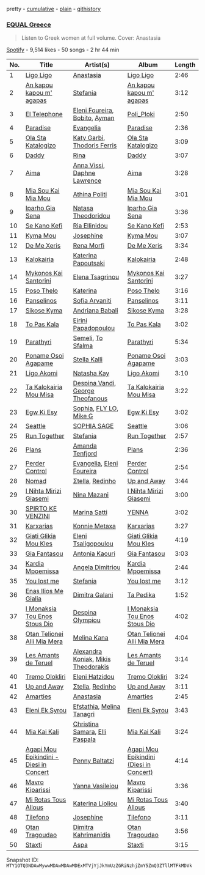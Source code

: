 pretty - [cumulative](/playlists/cumulative/37i9dQZF1DX9H4ZHqhys8z.md) - [plain](/playlists/plain/37i9dQZF1DX9H4ZHqhys8z) - [githistory](https://github.githistory.xyz/mackorone/spotify-playlist-archive/blob/main/playlists/plain/37i9dQZF1DX9H4ZHqhys8z)

### [EQUAL Greece](https://open.spotify.com/playlist/37i9dQZF1DX9H4ZHqhys8z)

> Listen to Greek women at full volume\. Cover: Anastasia

[Spotify](https://open.spotify.com/user/spotify) - 9,514 likes - 50 songs - 2 hr 44 min

| No. | Title | Artist(s) | Album | Length |
|---|---|---|---|---|
| 1 | [Ligo Ligo](https://open.spotify.com/track/4ba3bmE2i6SvEXIaJYhUoJ) | [Anastasia](https://open.spotify.com/artist/2FTua3TeIGnmQQrN80DinP) | [Ligo Ligo](https://open.spotify.com/album/1vRQu7kPciIGfVhWABjTnN) | 2:46 |
| 2 | [An kapou kapou m' agapas](https://open.spotify.com/track/1iGn8Ro9AvGcgFC9Bpl4M1) | [Stefania](https://open.spotify.com/artist/0HZUhj5PZHzHMWSI4s8rOQ) | [An kapou kapou m' agapas](https://open.spotify.com/album/7LueUWaZS06KOtNLvQRK8J) | 3:12 |
| 3 | [El Telephone](https://open.spotify.com/track/1zB8iM97STLlKaweWhtasO) | [Eleni Foureira](https://open.spotify.com/artist/39E15l8zeCDYpSZwFNX4G2), [Bobito](https://open.spotify.com/artist/7Ktyjh9YMAD3YZYF7pyHdm), [Ayman](https://open.spotify.com/artist/6ONMIIeGOgkflffHvKLe0M) | [Poli\_Ploki](https://open.spotify.com/album/79cEtUvXntL05SIK3YJiH8) | 2:50 |
| 4 | [Paradise](https://open.spotify.com/track/1AnKPJBNBvgezzKso7NmWy) | [Evangelia](https://open.spotify.com/artist/3J7SI1JrZt43ZBlH24IqCK) | [Paradise](https://open.spotify.com/album/7x4Q3tWaIU7qfqVlnJEgM8) | 2:36 |
| 5 | [Ola Sta Katalogizo](https://open.spotify.com/track/27eXo0gym6ybdC54CEvJFv) | [Katy Garbi](https://open.spotify.com/artist/6EdXBTjIDwu5aYv4U3K8TI), [Thodoris Ferris](https://open.spotify.com/artist/3JiKtJqdJ3qUhJRphJk1cT) | [Ola Sta Katalogizo](https://open.spotify.com/album/4St2Ptuwz2UeKa0ZRpOOKM) | 3:09 |
| 6 | [Daddy](https://open.spotify.com/track/4KplXO3HmXJUV6wsbEqeef) | [Rina](https://open.spotify.com/artist/3YcL3bSWEjKaFlTpZtF7P7) | [Daddy](https://open.spotify.com/album/2Gtk7ccV2tgVM6e8At7NYZ) | 3:07 |
| 7 | [Aima](https://open.spotify.com/track/7dbwdaU5belAQj5Qc0cFle) | [Anna Vissi](https://open.spotify.com/artist/3qg78GGGWP04yTv0ZQMsXl), [Daphne Lawrence](https://open.spotify.com/artist/2OJeL3ypFFDQfHb5oWiW6s) | [Aima](https://open.spotify.com/album/75xcQVgmDHtACY4ekzTQyL) | 3:28 |
| 8 | [Mia Sou Kai Mia Mou](https://open.spotify.com/track/1mytfEnTdpbxAwXF8K38BF) | [Athina Politi](https://open.spotify.com/artist/5jFk0W8yABQyGEwvFcUGSV) | [Mia Sou Kai Mia Mou](https://open.spotify.com/album/4aTrqWkhyYDpEQg6Yv2s8V) | 3:01 |
| 9 | [Iparho Gia Sena](https://open.spotify.com/track/5IGLonlYXv0TCsw0gHhqBr) | [Natasa Theodoridou](https://open.spotify.com/artist/4hw4chBwI0fvJltPiQxPPD) | [Iparho Gia Sena](https://open.spotify.com/album/4lkyzgLGV1SmJv0UW3Pw4h) | 3:36 |
| 10 | [Se Kano Kefi](https://open.spotify.com/track/2SxlaMj4Ro3pBKxVqEwyhi) | [Ria Ellinidou](https://open.spotify.com/artist/5xs1rri2ZKfDpkKLqreHlc) | [Se Kano Kefi](https://open.spotify.com/album/1CJzCYSazFh3clPsI66fZa) | 2:53 |
| 11 | [Kyma Mou](https://open.spotify.com/track/32X7TpNTqkDU5FcJpUCCMG) | [Josephine](https://open.spotify.com/artist/1fAotS2jUxpI8bnIxd5cIR) | [Kyma Mou](https://open.spotify.com/album/1xdI1H6JvnVrSL1cEHCXTw) | 3:07 |
| 12 | [De Me Xeris](https://open.spotify.com/track/1mLSesJyIdLBWt3ZgEPEeh) | [Rena Morfi](https://open.spotify.com/artist/35QNo6nfps7vs25jpz5jl1) | [De Me Xeris](https://open.spotify.com/album/14NzqpIPczLmdfujGVZMnX) | 3:34 |
| 13 | [Kalokairia](https://open.spotify.com/track/3Oezbp2vPLxpI36p9AlsO0) | [Katerina Papoutsaki](https://open.spotify.com/artist/4Mla1mIYdNJkAKTbsltORQ) | [Κalokairia](https://open.spotify.com/album/05UZrlbByI8VzH1SyNmkZl) | 2:48 |
| 14 | [Mykonos Kai Santorini](https://open.spotify.com/track/5NIe8MCNByrSM9Oi9Uoaqh) | [Elena Tsagrinou](https://open.spotify.com/artist/4TgsxeFPNtkZ5lneq9AceU) | [Mykonos Kai Santorini](https://open.spotify.com/album/7yrgtsgGeueaYZCagG8Xpx) | 3:27 |
| 15 | [Poso Thelo](https://open.spotify.com/track/2vM0ldVUQGEXYqfvnttnNE) | [Katerina](https://open.spotify.com/artist/4YmXcY5FDRoG6AqbYr1niU) | [Poso Thelo](https://open.spotify.com/album/3UNRmk4h9hpVr4fjQ4eaWr) | 3:16 |
| 16 | [Panselinos](https://open.spotify.com/track/0wc9qAFYtteiNfMy1g5r9B) | [Sofia Arvaniti](https://open.spotify.com/artist/0SRuQjVnoLDk5PtD8EYv5p) | [Panselinos](https://open.spotify.com/album/2CcXyewubbkFmdmnw4GIrq) | 3:11 |
| 17 | [Sikose Kyma](https://open.spotify.com/track/3CqvFoB3EBIhadBzSyS1e1) | [Andriana Babali](https://open.spotify.com/artist/0jctFutxWwbuucO1HRhNgk) | [Sikose Kyma](https://open.spotify.com/album/5VtFEu9wZJL0kbzGEKyHyM) | 3:28 |
| 18 | [To Pas Kala](https://open.spotify.com/track/4Alf2vVzdgQ8pupx4HwhDZ) | [Eirini Papadopoulou](https://open.spotify.com/artist/3tzEjVUVJ8tSUOIkrrrt5t) | [To Pas Kala](https://open.spotify.com/album/1QazQVHQVsKZCeMJ9gjrSS) | 3:02 |
| 19 | [Parathyri](https://open.spotify.com/track/0W0nu5LaIRRpZqwonevX53) | [Semeli](https://open.spotify.com/artist/6OR6CIxzO6vTxAJT6rnDH2), [To Sfalma](https://open.spotify.com/artist/3eZNtTglU0mNPAClkoUrkZ) | [Parathyri](https://open.spotify.com/album/2HXhjjEj1lsAbbcJBC90yi) | 5:34 |
| 20 | [Poname Osoi Agapame](https://open.spotify.com/track/4IxDpaulN8a1DcSim3qrjN) | [Stella Kalli](https://open.spotify.com/artist/4caYcw8LODY0fjoS5k9lxX) | [Poname Osoi Agapame](https://open.spotify.com/album/10E8TGYr9Fj3GRdg7Ibftl) | 3:03 |
| 21 | [Ligo Akomi](https://open.spotify.com/track/6acFmxyi0YqHWZ3oKaCfwM) | [Natasha Kay](https://open.spotify.com/artist/6vmTc3lUmJaPI2CPPghlPk) | [Ligo Akomi](https://open.spotify.com/album/3NiDpeO4FzF68IeKNJBdow) | 3:10 |
| 22 | [Ta Kalokairia Mou Misa](https://open.spotify.com/track/5OuZNhMsVU2yf5cD11mOJw) | [Despina Vandi](https://open.spotify.com/artist/4aJpTCLUTPTeXfn3c9r9F0), [George Theofanous](https://open.spotify.com/artist/1rNn8vt3hmIxbDuqMVzXpA) | [Ta Kalokairia Mou Misa](https://open.spotify.com/album/7LzU2vJ9aqwKNAGO3U1DTZ) | 3:22 |
| 23 | [Egw Ki Esy](https://open.spotify.com/track/4bn7uGPFqouyMIXnnXx4KU) | [Sophia](https://open.spotify.com/artist/21sZyR7G75dNav5foqjApa), [FLY LO](https://open.spotify.com/artist/1zeAbUJAbLOWeYpgRVnYmu), [Mike G](https://open.spotify.com/artist/7zYmrye7LvmpMkfHWrENu9) | [Egw Ki Esy](https://open.spotify.com/album/6Az4jJ1gutegsszavSJXsB) | 3:02 |
| 24 | [Seattle](https://open.spotify.com/track/2tKDBMpxHjxNVlwo7B93Xs) | [SOPHIA SAGE](https://open.spotify.com/artist/44GjzjtPTB2WhueNs8vG2S) | [Seattle](https://open.spotify.com/album/34XwbzNPwLTTkY7kj46IRW) | 3:06 |
| 25 | [Run Together](https://open.spotify.com/track/6hAlCAKjBmBfOZPOdavGhF) | [Stefania](https://open.spotify.com/artist/0HZUhj5PZHzHMWSI4s8rOQ) | [Run Together](https://open.spotify.com/album/33ltul702GLxQwnkvD4QNq) | 2:57 |
| 26 | [Plans](https://open.spotify.com/track/0jPho2LunkMsoHerGdK9wX) | [Amanda Tenfjord](https://open.spotify.com/artist/187i912U6kpq0F0Z9uOVXr) | [Plans](https://open.spotify.com/album/2IyGBIdgIsgcm9dyCcfiXS) | 2:36 |
| 27 | [Perder Control](https://open.spotify.com/track/4D6yefPVTDeTQrfRAWu6qc) | [Evangelia](https://open.spotify.com/artist/3J7SI1JrZt43ZBlH24IqCK), [Eleni Foureira](https://open.spotify.com/artist/39E15l8zeCDYpSZwFNX4G2) | [Perder Control](https://open.spotify.com/album/4qZmSCO3MA1ngd9jl29jhf) | 2:54 |
| 28 | [Nomad](https://open.spotify.com/track/68wrmZ8GgYlidAhERxI0Bz) | [Σtella](https://open.spotify.com/artist/2tBWWgGv7H5ymPtJrT1rNu), [Redinho](https://open.spotify.com/artist/72WcKL1SYgNzcNojYLFQsB) | [Up and Away](https://open.spotify.com/album/4i2Cb9v7g9ieShCgf1gakk) | 3:44 |
| 29 | [I Nihta Mirizi Giasemi](https://open.spotify.com/track/78tPg1AgnrSdbJrmDmkuBg) | [Nina Mazani](https://open.spotify.com/artist/2HYTcCm27ECQVbmyrBxg3f) | [I Nihta Mirizi Giasemi](https://open.spotify.com/album/7HnC3xLMywfoRASJ8ILpBp) | 3:00 |
| 30 | [SPIRTO KE VENZINI](https://open.spotify.com/track/2CVq7d4qmSXAEBOiTrfUF5) | [Marina Satti](https://open.spotify.com/artist/2W4apaxME2OLw8qqhZK7aJ) | [YENNA](https://open.spotify.com/album/0rO6uiPCtDL4m6CMS0Y4X9) | 3:02 |
| 31 | [Karxarias](https://open.spotify.com/track/0liLAjiNXBt5ryS6tsqbMq) | [Konnie Metaxa](https://open.spotify.com/artist/0GfvPNhmQLzmbqHYZfoyos) | [Karxarias](https://open.spotify.com/album/5QW4sjRJTH7mq2NpnodZ4R) | 3:27 |
| 32 | [Giati Glikia Mou Kles](https://open.spotify.com/track/6Uu6XrzRRXZpfoW0gz6L23) | [Eleni Tsaligopoulou](https://open.spotify.com/artist/3Gk7fuRSYuQWqXGhRGPsG4) | [Giati Glikia Mou Kles](https://open.spotify.com/album/2JbmRmXeVomp5loIhkyIn9) | 4:19 |
| 33 | [Gia Fantasou](https://open.spotify.com/track/1r05mZ0meVcIXpycf4IAaf) | [Antonia Kaouri](https://open.spotify.com/artist/6if1zDDAhfAzlcvzXEDGLh) | [Gia Fantasou](https://open.spotify.com/album/34izyKBTtASpOYejyhSw8h) | 3:03 |
| 34 | [Kardia Mpoemissa](https://open.spotify.com/track/3BZAb3GDIkP4hJxE1UKvNc) | [Angela Dimitriou](https://open.spotify.com/artist/7xySz9OyEWxKC6RyDlo256) | [Kardia Mpoemissa](https://open.spotify.com/album/28xSwijMkWH7imtkXZdPcs) | 2:44 |
| 35 | [You lost me](https://open.spotify.com/track/7m0lZUGiKHlY6yhFyK1xc7) | [Stefania](https://open.spotify.com/artist/0HZUhj5PZHzHMWSI4s8rOQ) | [You lost me](https://open.spotify.com/album/1jvWYW3idKseTj9PzOoVI0) | 3:12 |
| 36 | [Enas Ilios Me Gialia](https://open.spotify.com/track/0fIoF5oDuhU0l0giW7jPU0) | [Dimitra Galani](https://open.spotify.com/artist/3nV0kq59WJOJRLNWpFR1m6) | [Ta Pedika](https://open.spotify.com/album/7fjGrTh2sNnjUApW5r5qVl) | 1:52 |
| 37 | [I Monaksia Tou Enos Stous Dio](https://open.spotify.com/track/152AmfOxV8Vot03ePnNjSL) | [Despina Olympiou](https://open.spotify.com/artist/30hCtgi8aveay3j5jdN5bI) | [I Monaksia Tou Enos Stous Dio](https://open.spotify.com/album/3MrOP8hqDnQPkbuSSTDcMJ) | 4:02 |
| 38 | [Otan Telionei Alli Mia Mera](https://open.spotify.com/track/5Lzbq6im0qoQu3f7vdCoKa) | [Melina Kana](https://open.spotify.com/artist/77Guu62HL3rXrjqYJKhyVT) | [Otan Telionei Alli Mia Mera](https://open.spotify.com/album/01VY1QMDQga4s7qZ5mCTVJ) | 4:04 |
| 39 | [Les Amants de Teruel](https://open.spotify.com/track/3ut0zXxhXciVx6WKiGa2vq) | [Alexandra Koniak](https://open.spotify.com/artist/7sjcFcVPtQ1Oi4j3g7VP30), [Mikis Theodorakis](https://open.spotify.com/artist/58EvYFzDGAQOmBpIOxujnj) | [Les Amants de Teruel](https://open.spotify.com/album/51W23ChtyCU62GB0GFAEW7) | 3:14 |
| 40 | [Tremo Olokliri](https://open.spotify.com/track/7c0A3q1BpadCiA7ECdy8CO) | [Eleni Hatzidou](https://open.spotify.com/artist/6P6FzomDMeM5mwj5AHBaWl) | [Tremo Olokliri](https://open.spotify.com/album/0xhysb1Fg7TY09C9TMAoU1) | 3:24 |
| 41 | [Up and Away](https://open.spotify.com/track/6r7fP6eQHull2Y8GECHYfI) | [Σtella](https://open.spotify.com/artist/2tBWWgGv7H5ymPtJrT1rNu), [Redinho](https://open.spotify.com/artist/72WcKL1SYgNzcNojYLFQsB) | [Up and Away](https://open.spotify.com/album/4i2Cb9v7g9ieShCgf1gakk) | 3:11 |
| 42 | [Amarties](https://open.spotify.com/track/7AaxFtkinG6n5fw6ZUuxHE) | [Anastasia](https://open.spotify.com/artist/2FTua3TeIGnmQQrN80DinP) | [Amarties](https://open.spotify.com/album/0NkYD3ByHYn3i0iTMPzHHu) | 2:45 |
| 43 | [Eleni Ek Syrou](https://open.spotify.com/track/5BWPeGFyKhT0h8k3VHK2U6) | [Efstathia](https://open.spotify.com/artist/6IZpFHWODZXIr3mSFILN4T), [Melina Tanagri](https://open.spotify.com/artist/0AB1u0qQ50EyNgzoIEdTZ7) | [Eleni Ek Syrou](https://open.spotify.com/album/0gpeO1fJdnOlQVNl9CrlNm) | 3:43 |
| 44 | [Mia Kai Kali](https://open.spotify.com/track/7ACAwE2fue8X317SalZEcm) | [Christina Samara](https://open.spotify.com/artist/7KVh0Ds13fLdoMJtihvLtM), [Elli Paspala](https://open.spotify.com/artist/1ZF7owmOy4fJmkqQh1e2Ex) | [Mia Kai Kali](https://open.spotify.com/album/5XGjXS8v87OdDUeFrKcXG6) | 3:24 |
| 45 | [Agapi Mou Epikindini \- Diesi in Concert](https://open.spotify.com/track/6NzObcTe2MYwiluWqWxGdX) | [Penny Baltatzi](https://open.spotify.com/artist/0xP7gTMFElcSoYxVSdqFWz) | [Agapi Mou Epikindini \(Diesi in Concert\)](https://open.spotify.com/album/4vHnjlA6H2FCeZ8tb23VjG) | 4:14 |
| 46 | [Mavro Kiparissi](https://open.spotify.com/track/1VKx9vWOiGo8wVMP1F81Nd) | [Yanna Vasileiou](https://open.spotify.com/artist/2aG0LtkScINaBgvSuVxDfx) | [Mavro Kiparissi](https://open.spotify.com/album/1HAlhgM9Fl8pTEU63MVWty) | 3:36 |
| 47 | [Mi Rotas Tous Allous](https://open.spotify.com/track/1kTw0HrK6nVR5EAkrnfzjN) | [Katerina Lioliou](https://open.spotify.com/artist/6vgi3CIDWWdGEGJ6NMgQdD) | [Mi Rotas Tous Allous](https://open.spotify.com/album/3TzkhzpWzrfkQ3WXJFF4yf) | 3:40 |
| 48 | [Tilefono](https://open.spotify.com/track/7bohfOpcSFE5cE4zBpt0ST) | [Josephine](https://open.spotify.com/artist/1fAotS2jUxpI8bnIxd5cIR) | [Tilefono](https://open.spotify.com/album/33YsXsjLwzvwNhBoniCTyC) | 3:11 |
| 49 | [Otan Tragoudao](https://open.spotify.com/track/12bDSpE5SnocDZNTfH4Kn9) | [Dimitra Kahrimanidis](https://open.spotify.com/artist/6dzWKUs0qRmQMrJg1L4ImQ) | [Otan Tragoudao](https://open.spotify.com/album/1OXMIy6TKHqJUo4U4RCN0L) | 3:56 |
| 50 | [Staxti](https://open.spotify.com/track/4JjDL9sz3rSXw21M6jxpKc) | [Aspa](https://open.spotify.com/artist/1dxuhrh05CDzJtEc9qEc3N) | [Staxti](https://open.spotify.com/album/61zuHp0O4Yg56XHAzNwp7s) | 3:15 |

Snapshot ID: `MTY1OTQ3NDAwMywwMDAwMDAwMDExMTVjYjJkYmUzZGRiNzhjZmY5ZmQ3ZTllMTFkMDVk`
